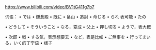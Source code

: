 https://www.bilibili.com/video/BV1tG411g7b7

词语：
•	では
•	鎌倉殿
•	既に
•	畠山
•	追討
•	命じる
•	られ 表可能
•	たの

•	どうして
•	そういうこと
•	なる，变成
•	父上
•	押し切る
•	ようで，表大概

•	次郎
•	戦
•	する気，表示想要去
•	など，表是比如
•	ご無事を
•	行ってまいる，いく的丁宁语
•	様子